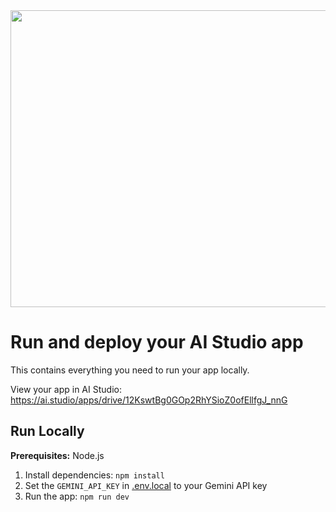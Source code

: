 <div align="center">
<img width="1200" height="475" alt="GHBanner" src="https://" />
</div>

# Run and deploy your AI Studio app

This contains everything you need to run your app locally.

View your app in AI Studio: https://ai.studio/apps/drive/12KswtBg0GOp2RhYSioZ0ofEllfgJ_nnG

## Run Locally

**Prerequisites:**  Node.js


1. Install dependencies:
   `npm install`
2. Set the `GEMINI_API_KEY` in [.env.local](.env.local) to your Gemini API key
3. Run the app:
   `npm run dev`
